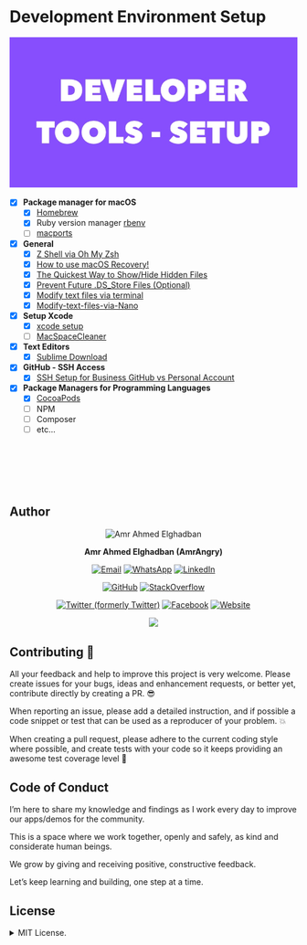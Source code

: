 # Development Environment Setup
<p align="center">
  <img src ="https://github.com/amrangry/dev_macOS_environment_setup/blob/main/GFX_ASSETS/dev_tools.jpg?raw=true"/>
</p>

- [x] **Package manager for macOS**
  - [x] [Homebrew](https://brew.sh/)
  - [x] Ruby version manager [rbenv](https://github.com/rbenv/rbenv)
  - [ ] [macports](https://www.macports.org/install.php)

- [x] **General**
  - [x] [Z Shell via Oh My Zsh](https://github.com/amrangry/dev_macOS_environment_setup/blob/main/Oh%20My%20Zsh.md)
  - [x] [How to use macOS Recovery!](https://github.com/amrangry/dev_macOS_environment_setup/blob/main/macos-tips.md#How-to-use-macOS-Recovery%21)
  - [x] [The Quickest Way to Show/Hide Hidden Files](https://github.com/amrangry/dev_macOS_environment_setup/blob/main/macos-tips.md#The-Quickest-Way-to-Show%2FHide-Hidden-Files)
  - [x] [Prevent Future .DS_Store Files (Optional)](https://github.com/amrangry/dev_macOS_environment_setup/blob/main/macos-tips.md#Prevent-Future-.DS_Store-Files-(Optional))
  - [x] [Modify text files via terminal](https://github.com/amrangry/dev_macOS_environment_setup/blob/main/macos-tips.md#Modify-text-files-via-terminal)
  - [x] [Modify-text-files-via-Nano](https://github.com/amrangry/dev_macOS_environment_setup/blob/main/macos-tips.md#Modify-text-files-via-Nano)

- [x] **Setup Xcode**
  - [x] [xcode setup](https://github.com/amrangry/dev_macOS_environment_setup/blob/main/Xcode-setup.md)
  - [ ] [MacSpaceCleaner](https://github.com/sanketk2020/MacSpaceCleaner)

- [x] **Text Editors**
  - [x] [Sublime Download](https://www.sublimetext.com/download_thanks?target=mac)

- [x] **GitHub - SSH Access**      
  - [x] [SSH Setup for Business GitHub vs Personal Account](https://github.com/amrangry/dev_macOS_environment_setup/blob/main/SSH%20Setup%20for%20Business%20GitHub%20vs%20Personal%20Account.md)

- [x] **Package Managers for Programming Languages**
  - [x] [CocoaPods](https://guides.cocoapods.org/using/getting-started.html)
  - [ ] NPM
  - [ ] Composer
  - [ ] etc...

<p>&nbsp;</p>
<p>&nbsp;</p>
<p>&nbsp;</p>


## **Author**

<div align="center">
  <img src="https://avatars.githubusercontent.com/u/2900952?s=400&u=41c504ca200e2f92638fc630e8361da78296b35c&v=4" width="180" alt="Amr Ahmed Elghadban"/>

  **Amr Ahmed Elghadban (AmrAngry)**

[![Email](https://img.shields.io/badge/Email-Contact%20Me-red?logo=gmail)](mailto:amr.elghadban@gmail.com) [![WhatsApp](https://img.shields.io/badge/GitHub-Profile-blue?logo=whatsapp)](https://api.whatsapp.com/send/?phone=00971543233227&text=Hi%20&app_absent=0) [![LinkedIn](https://img.shields.io/badge/LinkedIn-Profile-blue?logo=linkedin)](https://www.linkedin.com/in/amrelghadban/)

[![GitHub](https://img.shields.io/badge/GitHub-Profile-blue?logo=github)](https://github.com/amrangry) [![StackOverflow](https://img.shields.io/badge/StackOverflow-Profile-orange?logo=stackoverflow)](https://stackoverflow.com/users/1316779/amrangry)

[![Twitter (formerly Twitter)](https://img.shields.io/badge/Twitter-Profile-blue?logo=twitter)](https://x.com/intent/follow?screen_name=amr_elghadban) [![Facebook](https://img.shields.io/badge/Facebook-Profile-blue?logo=facebook)](https://facebook.com/amr.elghadban) [![Website](https://img.shields.io/badge/Website-Visit%20Me-blue?logo=globe)](https://amrangry.github.io/)
       <div align="center" >
	       <a href = "https://www.buymeacoffee.com/amrangry">
		    <img src = "https://img.buymeacoffee.com/button-api/?text=Buy%20me%20a%20coffee&emoji=&slug=your-username&button_colour=FFDD00&font_colour=000000&font_family=Cookie&outline_colour=000000&coffee_colour=ffffff"/>
                </a>
       </div>
  <!--  [![Buy Me a Coffee](https://img.shields.io/badge/Buy%20Me%20a%20Coffee-Support%20Me-yellow?logo=buymeacoffee)](https://www.buymeacoffee.com/amrangry) -->
  <!--  [Email](mailto:amr.elghadban@gmail.com?subject=I%20checked%20your%20GitHub%20repo!): [amr.elghadban@gmail.com](mailto:amr.elghadban@gmail.com) -->
  <!-- [![Linkedin](https://img.shields.io/badge/Lets%20Connect%20via-LinkedIn-blue)](https://www.linkedin.com/in/amrelghadban/) -->
  <!-- [![X (formerly Twitter) Follow](https://img.shields.io/twitter/follow/amr_elghadban)](https://x.com/intent/follow?screen_name=amr_elghadban) -->
  
</div>

## **Contributing 🤘**

All your feedback and help to improve this project is very welcome. 
Please create issues for your bugs, ideas and enhancement requests, or better yet, contribute directly by creating a PR. 😎

When reporting an issue, please add a detailed instruction, and if possible a code snippet or test that can be used as a reproducer of your problem. 💥

When creating a pull request, please adhere to the current coding style where possible, and create tests with your code so it keeps providing an awesome test coverage level 💪


## **Code of Conduct**

I’m here to share my knowledge and findings as I work every day to improve our apps/demos for the community.

This is a space where we work together, openly and safely, as kind and considerate human beings.

We grow by giving and receiving positive, constructive feedback.
 
Let’s keep learning and building, one step at a time.


## **License**

<details>
<summary>MIT License.</summary>
Distributed under MIT License.
Copyright 2025 Amr Elghadban
</details>
